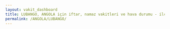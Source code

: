 ```yaml
---
layout: vakit_dashboard
title: LUBANGO, ANGOLA için iftar, namaz vakitleri ve hava durumu - ilçe/eyalet seç
permalink: /ANGOLA/LUBANGO/
---
```


<script type="text/javascript">
  var GLOBAL_COUNTRY = 'ANGOLA';
  var GLOBAL_CITY = 'LUBANGO';
  var GLOBAL_STATE = '';
  var lat = 72;
  var lon = 21;
</script>
